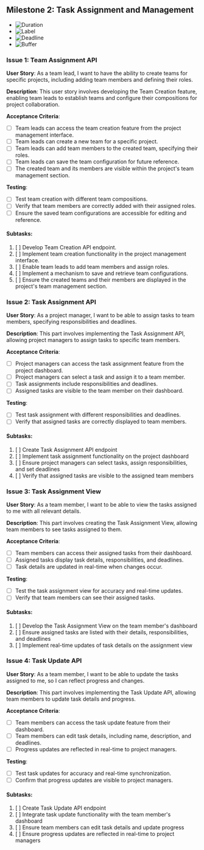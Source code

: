 ## **Milestone 2: Task Assignment and Management**

- ![Duration](https://img.shields.io/badge/⏳%20Duration-Oct.%2002,%202023%20--%20Oct.%2016,%202023-blue)
- ![Label](https://img.shields.io/badge/📖%20Label-Task%20Assignment%20and%20Management-blue)
- ![Deadline](https://img.shields.io/badge/⏰%20Deadline-Oct.%2016,%202023-red)
- ![Buffer](https://img.shields.io/badge/⌛%20Buffer-Approximately%201%20week-brightgreen)

### **Issue 1: Team Assignment API**

**User Story**: As a team lead, I want to have the ability to create teams for specific projects, including adding team members and defining their roles.

**Description**: This user story involves developing the Team Creation feature, enabling team leads to establish teams and configure their compositions for project collaboration.

**Acceptance Criteria**:

- [ ] Team leads can access the team creation feature from the project management interface.
- [ ] Team leads can create a new team for a specific project.
- [ ] Team leads can add team members to the created team, specifying their roles.
- [ ] Team leads can save the team configuration for future reference.
- [ ] The created team and its members are visible within the project's team management section.

**Testing**:

- [ ] Test team creation with different team compositions.
- [ ] Verify that team members are correctly added with their assigned roles.
- [ ] Ensure the saved team configurations are accessible for editing and reference.

#### Subtasks:

1. [ ] Develop Team Creation API endpoint.
2. [ ] Implement team creation functionality in the project management interface.
3. [ ] Enable team leads to add team members and assign roles.
4. [ ] Implement a mechanism to save and retrieve team configurations.
5. [ ] Ensure the created teams and their members are displayed in the project's team management section.

### **Issue 2: Task Assignment API**

**User Story**: As a project manager, I want to be able to assign tasks to team members, specifying responsibilities and deadlines.

**Description**: This part involves implementing the Task Assignment API, allowing project managers to assign tasks to specific team members.

**Acceptance Criteria**:

- [ ] Project managers can access the task assignment feature from the project dashboard.
- [ ] Project managers can select a task and assign it to a team member.
- [ ] Task assignments include responsibilities and deadlines.
- [ ] Assigned tasks are visible to the team member on their dashboard.
      
**Testing**:

- [ ] Test task assignment with different responsibilities and deadlines.
- [ ] Verify that assigned tasks are correctly displayed to team members.
      
#### Subtasks:

1. [ ] Create Task Assignment API endpoint
2. [ ] Implement task assignment functionality on the project dashboard
3. [ ] Ensure project managers can select tasks, assign responsibilities, and set deadlines
4. [ ] Verify that assigned tasks are visible to the assigned team members

### **Issue 3: Task Assignment View**

**User Story**: As a team member, I want to be able to view the tasks assigned to me with all relevant details.

**Description**: This part involves creating the Task Assignment View, allowing team members to see tasks assigned to them.

**Acceptance Criteria**:

- [ ] Team members can access their assigned tasks from their dashboard.
- [ ] Assigned tasks display task details, responsibilities, and deadlines.
- [ ] Task details are updated in real-time when changes occur.

**Testing**:

- [ ] Test the task assignment view for accuracy and real-time updates.
- [ ] Verify that team members can see their assigned tasks.

#### Subtasks:

1. [ ] Develop the Task Assignment View on the team member's dashboard
2. [ ] Ensure assigned tasks are listed with their details, responsibilities, and deadlines
3. [ ] Implement real-time updates of task details on the assignment view

### **Issue 4: Task Update API**

**User Story**: As a team member, I want to be able to update the tasks assigned to me, so I can reflect progress and changes.

**Description**: This part involves implementing the Task Update API, allowing team members to update task details and progress.

**Acceptance Criteria**:

- [ ] Team members can access the task update feature from their dashboard.
- [ ] Team members can edit task details, including name, description, and deadlines.
- [ ] Progress updates are reflected in real-time to project managers.

**Testing**:

- [ ] Test task updates for accuracy and real-time synchronization.
- [ ] Confirm that progress updates are visible to project managers.

#### Subtasks:

1. [ ] Create Task Update API endpoint
2. [ ] Integrate task update functionality with the team member's dashboard
3. [ ] Ensure team members can edit task details and update progress
4. [ ] Ensure progress updates are reflected in real-time to project managers


